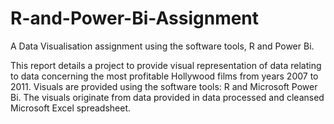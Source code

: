 # R-and-Power-Bi-Assignment
A Data Visualisation assignment using the software tools, R and Power Bi.

This report details a project to provide visual representation of data relating to data concerning the most profitable Hollywood films from years 2007 to 2011. Visuals are provided using the software tools: R and Microsoft Power Bi. The visuals originate from data provided in data processed and cleansed Microsoft Excel spreadsheet.
